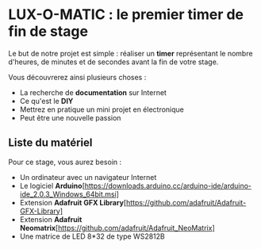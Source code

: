 # LUX-O-MATIC : le premier timer de fin de stage

Le but de notre projet est simple : réaliser un **timer** représentant le nombre d'heures, de minutes et de secondes avant la fin de votre stage.

Vous découvrerez ainsi plusieurs choses :
* La recherche de **documentation** sur Internet
* Ce qu'est le **DIY**
* Mettrez en pratique un mini projet en électronique
* Peut être une nouvelle passion

## Liste du matériel

Pour ce stage, vous aurez besoin :
* Un ordinateur avec un navigateur Internet
* Le logiciel **Arduino**[https://downloads.arduino.cc/arduino-ide/arduino-ide_2.0.3_Windows_64bit.msi]
* Extension **Adafruit GFX Library**[https://github.com/adafruit/Adafruit-GFX-Library]
* Extension **Adafruit Neomatrix**[https://github.com/adafruit/Adafruit_NeoMatrix]
* Une matrice de LED 8*32 de type WS2812B